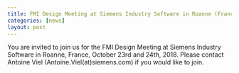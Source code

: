 ```yaml
---
title: FMI Design Meeting at Siemens Industry Software in Roanne (France)
categories: [news]
layout: post
---
```


You are invited to join us for the FMI Design Meeting at Siemens Industry Software in Roanne, France, October 23rd and 24th, 2018.
Please contact Antoine Viel (Antoine.Viel(at)siemens.com) if you would like to join.
